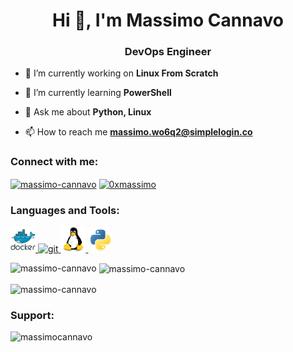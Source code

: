 <h1 align="center">Hi 👋, I'm Massimo Cannavo</h1>
<h3 align="center">DevOps Engineer</h3>

- 🔭 I’m currently working on **Linux From Scratch**

- 🌱 I’m currently learning **PowerShell**

- 💬 Ask me about **Python, Linux**

- 📫 How to reach me **massimo.wo6q2@simplelogin.co**

<h3 align="left">Connect with me:</h3>
<p align="left">
<a href="https://linkedin.com/in/massimo-cannavo" target="blank"><img align="center" src="https://raw.githubusercontent.com/rahuldkjain/github-profile-readme-generator/master/src/images/icons/Social/linked-in-alt.svg" alt="massimo-cannavo" height="30" width="40" /></a>
<a href="https://instagram.com/0xmassimo" target="blank"><img align="center" src="https://raw.githubusercontent.com/rahuldkjain/github-profile-readme-generator/master/src/images/icons/Social/instagram.svg" alt="0xmassimo" height="30" width="40" /></a>
</p>

<h3 align="left">Languages and Tools:</h3>
<p align="left"> <a href="https://www.docker.com/" target="_blank" rel="noreferrer"> <img src="https://raw.githubusercontent.com/devicons/devicon/master/icons/docker/docker-original-wordmark.svg" alt="docker" width="40" height="40"/> </a> <a href="https://git-scm.com/" target="_blank" rel="noreferrer"> <img src="https://www.vectorlogo.zone/logos/git-scm/git-scm-icon.svg" alt="git" width="40" height="40"/> </a> <a href="https://www.linux.org/" target="_blank" rel="noreferrer"> <img src="https://raw.githubusercontent.com/devicons/devicon/master/icons/linux/linux-original.svg" alt="linux" width="40" height="40"/> </a> <a href="https://www.python.org" target="_blank" rel="noreferrer"> <img src="https://raw.githubusercontent.com/devicons/devicon/master/icons/python/python-original.svg" alt="python" width="40" height="40"/> </a> </p>

<p><img align="left" src="https://github-readme-stats.vercel.app/api/top-langs?username=massimo-cannavo&show_icons=true&theme=dark&locale=en&layout=compact" alt="massimo-cannavo" /></p>

<p>&nbsp;<img align="center" src="https://github-readme-stats.vercel.app/api?username=massimo-cannavo&show_icons=true&theme=dark&locale=en" alt="massimo-cannavo" /></p>

<p><img align="center" src="https://github-readme-streak-stats.herokuapp.com/?user=massimo-cannavo&theme=dark" alt="massimo-cannavo" /></p>

<h3 align="left">Support:</h3>
<p><a href="https://www.buymeacoffee.com/massimocannavo"> <img align="left" src="https://cdn.buymeacoffee.com/buttons/v2/default-yellow.png" height="50" width="210" alt="massimocannavo" /></a></p><br><br>
